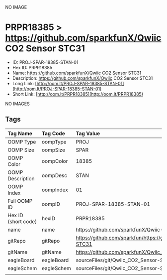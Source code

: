 


  
NO IMAGE  
# PRPR18385 > https://github.com/sparkfunX/Qwiic CO2 Sensor STC31

- ID: PROJ-SPAR-18385-STAN-01
- Hex ID: PRPR18385
- Name: https://github.com/sparkfunX/Qwiic CO2 Sensor STC31
- Description: https://github.com/sparkfunX/Qwiic CO2 Sensor STC31
- Long Link: [http://oom.lt/PROJ-SPAR-18385-STAN-01](http://oom.lt/PROJ-SPAR-18385-STAN-01)
- Short Link: [http://oom.lt/PRPR18385](http://oom.lt/PRPR18385)
  
NO IMAGES  
## Tags
  

|Tag Name|Tag Code|Tag Value|
| :--- | :--- | :--- |
|OOMP Type|oompType|PROJ|
|OOMP Size|oompSize|SPAR|
|OOMP Color|oompColor|18385|
|OOMP Description|oompDesc|STAN|
|OOMP Index|oompIndex|01|
|Full OOMP ID|oompID|PROJ-SPAR-18385-STAN-01|
|Hex ID (short code)|hexID|PRPR18385|
|name|name|https://github.com/sparkfunX/Qwiic CO2 Sensor STC31|
|gitRepo|gitRepo|https://github.com/sparkfun/https://github.com/sparkfunX/Qwiic_CO2_Sensor-STC31|
|gitName|gitName|https://github.com/sparkfunX/Qwiic_CO2_Sensor-STC31|
|eagleBoard|eagleBoard|sourceFiles/git/Qwiic_CO2_Sensor-STC31/Hardware/STC31 Breakout.brd|
|eagleSchem|eagleSchem|sourceFiles/git/Qwiic_CO2_Sensor-STC31/Hardware/STC31 Breakout.sch|
||||
